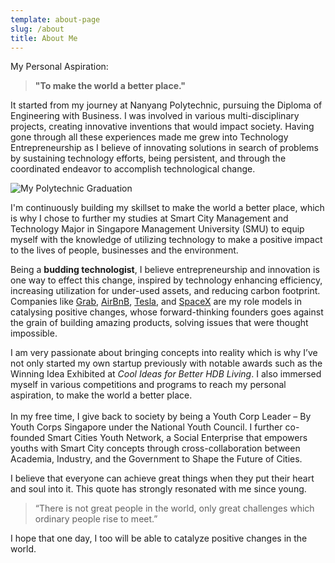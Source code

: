 ```yaml
---
template: about-page
slug: /about
title: About Me
---
```

My Personal Aspiration:

> **"To make the world a better place."**

It started from my journey at Nanyang Polytechnic, pursuing the Diploma of Engineering with Business. I was involved in various multi-disciplinary projects, creating innovative inventions that would impact society. Having gone through all these experiences made me grew into Technology Entrepreneurship as I believe of innovating solutions in search of problems by sustaining technology efforts, being persistent, and through the coordinated endeavor to accomplish technological change.

![My Polytechnic Graduation](/assets/img_6919.jpg "Graduation Photoshoot")

I'm continuously building my skillset to make the world a better place, which is why I chose to further my studies at Smart City Management and Technology Major in Singapore Management University (SMU) to equip myself with the knowledge of utilizing technology to make a positive impact to the lives of people, businesses and the environment.

Being a **budding technologist**, I believe entrepreneurship and innovation is one way to effect this change, inspired by technology enhancing efficiency, increasing utilization for under-used assets, and reducing carbon footprint. Companies like [Grab](https://www.grab.com/sg/), [AirBnB](https://www.airbnb.com.sg/), [Tesla](https://www.tesla.com/), and [SpaceX](https://www.spacex.com/) are my role models in catalysing positive changes, whose forward-thinking founders goes against the grain of building amazing products, solving issues that were thought impossible.

I am very passionate about bringing concepts into reality which is why I’ve not only started my own startup previously with notable awards such as the Winning Idea Exhibited at *Cool Ideas for Better HDB Living*. I also immersed myself in various competitions and programs to reach my personal aspiration, to make the world a better place.\
\
In my free time, I give back to society by being a Youth Corp Leader – By Youth Corps Singapore under the National Youth Council. I further co-founded Smart Cities Youth Network, a Social Enterprise that empowers youths with Smart City concepts through cross-collaboration between Academia, Industry, and the Government to Shape the Future of Cities.

I believe that everyone can achieve great things when they put their heart and soul into it. This quote has strongly resonated with me since young.

> “There is not great people in the world, only great challenges which ordinary people rise to meet.”

I hope that one day, I too will be able to catalyze positive changes in the world.